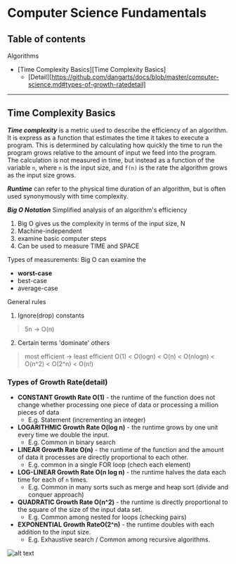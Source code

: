 # Computer Science Fundamentals

## Table of contents

Algorithms
- [Time Complexity Basics][Time Complexity Basics]
   - [Detail][https://github.com/dangarts/docs/blob/master/computer-science.md#types-of-growth-ratedetail]

---

## Time Complexity Basics

***Time complexity*** is a metric used to describe the efficiency of an algorithm. It is express as a function that estimates the time it takes to execute a program.  This is determined by calculating how quickly the time to run the program grows relative to the amount of input we feed into the program.  The calculation is not measured in time, but instead as a function of the variable `n`, where `n` is the input size, and `f(n)` is the rate the algorithm grows as the input size grows.

***Runtime*** can refer to the physical time duration of an algorithm, but is often used synonymously with time complexity.

***Big O Notation*** Simplified analysis of an algorithm's efficiency
1. Big O gives us the complexity in terms of the input size, N
2. Machine-independent
3. examine basic computer steps
4. Can be used to measure TIME and SPACE

Types of measurements: Big O can examine the 
   - **worst-case** 
   - best-case
   - average-case

General rules
1. Ignore(drop) constants
> 5n -> O(n)
2. Certain terms 'dominate' others
> most efficient -> least efficient
> O(1) < O(logn) < O(n) < O(nlogn) < O(n^2) < O(2^n) < O(n!)


### Types of Growth Rate(detail)

- **CONSTANT Growth Rate O(1)** - the runtime of the function does not change whether processing one piece of data or processing a million pieces of data
   - E.g. Statement (incrementing an integer)
- **LOGARITHMIC Growth Rate O(log n)** - the runtime grows by one unit every time we double the input.
   - E.g.   Common in binary search
- **LINEAR Growth Rate O(n)** - the runtime of the function and the amount of data it processes are directly proportional to each other.
   - E.g. common in a single FOR loop (chech each element)
- **LOG-LINEAR Growth Rate O(n log n)** - the runtime halves the data each time for each of `n` times.
   - E.g.  Common in many sorts such as merge and heap sort (divide and conquer approach)
- **QUADRATIC Growth Rate O(n^2)** - the runtime is directly proportional to the square of the size of the input data set. 
   - E.g. Common among nested for loops (checking pairs)
- **EXPONENTIAL Growth RateO(2^n)** - the runtime doubles with each addition to the input size.  
   - E.g. Exhaustive search / Common among recursive algorithms.

![alt text](https://cdn-images-1.medium.com/max/900/1*FKql5rhPdskhNAFV2D0RUQ.jpeg "Big O Chart")